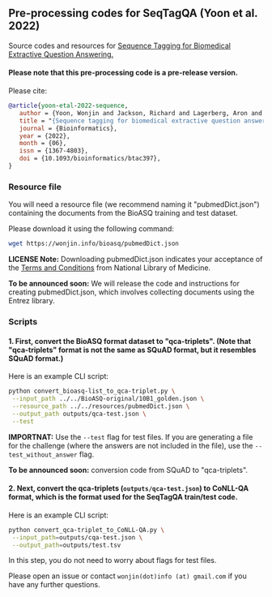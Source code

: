 ## Pre-processing codes for SeqTagQA (Yoon et al. 2022) 

Source codes and resources for [Sequence Tagging for Biomedical Extractive Question Answering.](https://arxiv.org/abs/2104.07535)
#### Please note that this pre-processing code is a pre-release version.

Please cite:
 ```bib
 @article{yoon-etal-2022-sequence,
    author = {Yoon, Wonjin and Jackson, Richard and Lagerberg, Aron and Kang, Jaewoo},
    title = "{Sequence tagging for biomedical extractive question answering}",
    journal = {Bioinformatics},
    year = {2022},
    month = {06},
    issn = {1367-4803},
    doi = {10.1093/bioinformatics/btac397},
}
 ```



### Resource file
You will need a resource file (we recommend naming it "pubmedDict.json") containing the documents from the BioASQ training and test dataset.

Please download it using the following command:
```bash
wget https://wonjin.info/bioasq/pubmedDict.json
```
**LICENSE Note:** Downloading pubmedDict.json indicates your acceptance of the <a href="https://www.nlm.nih.gov/databases/download/terms_and_conditions.html">Terms and Conditions</a> from National Library of Medicine.

**To be announced soon:** We will release the code and instructions for creating pubmedDict.json, which involves collecting documents using the Entrez library.

### Scripts

#### 1. First, convert the BioASQ format dataset to "qca-triplets". (Note that "qca-triplets" format is not the same as SQuAD format, but it resembles SQuAD format.)

Here is an example CLI script:
```bash
python convert_bioasq-list_to_qca-triplet.py \
 --input_path ../../BioASQ-original/10B1_golden.json \
 --resource_path ../../resources/pubmedDict.json \
 --output_path outputs/qca-test.json \
 --test
```
**IMPORTNAT:** Use the `--test` flag for test files. If you are generating a file for the challenge (where the answers are not included in the file), use the `--test_without_answer` flag. 

**To be announced soon:** conversion code from SQuAD to "qca-triplets".


#### 2. Next, convert the qca-triplets (`outputs/qca-test.json`) to CoNLL-QA format, which is the format used for the SeqTagQA train/test code.

Here is an example CLI script:
```bash
python convert_qca-triplet_to_CoNLL-QA.py \
 --input_path=outputs/cqa-test.json \
 --output_path=outputs/test.tsv
```
In this step, you do not need to worry about flags for test files.

Please open an issue or contact `wonjin(dot)info (at) gmail.com` if you have any further questions.
